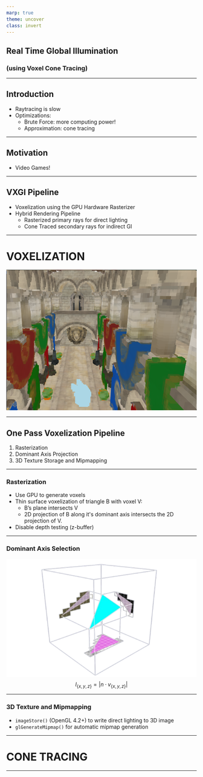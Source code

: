 ```yaml
---
marp: true
theme: uncover
class: invert
---
```


## Real Time Global Illumination
### (using Voxel Cone Tracing)

---

## Introduction

* Raytracing is slow
* Optimizations:
    * Brute Force: more computing power!
    * Approximation: cone tracing

---

## Motivation

* Video Games!

---

## VXGI Pipeline

* Voxelization using the GPU Hardware Rasterizer
* Hybrid Rendering Pipeline
    * Rasterized primary rays for direct lighting
    * Cone Traced secondary rays for indirect GI

---

# VOXELIZATION

![height:5in](images/ppt-voxels.jpg)

---

## One Pass Voxelization Pipeline

1. Rasterization
2. Dominant Axis Projection
3. 3D Texture Storage and Mipmapping

---

### Rasterization

* Use GPU to generate voxels
* Thin surface voxelization of triangle B with voxel V:
    * B’s plane intersects V
    * 2D projection of B along it's dominant axis intersects the 2D projection of V.
* Disable depth testing (z-buffer)

---

### Dominant Axis Selection

![](images/ppt-das.png)
$$l_{\{x,y,z\}} = |n · v_{\{x,y,z\}} |$$

---

### 3D Texture and Mipmapping

* `imageStore()` (OpenGL 4.2+) to write direct lighting to 3D image
* `glGenerateMipmap()` for automatic mipmap generation

---

# CONE TRACING

---